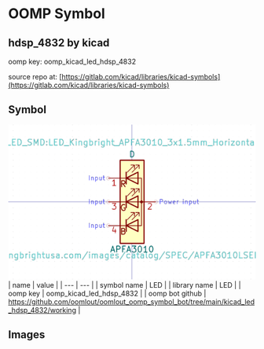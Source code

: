 # OOMP Symbol  
## hdsp_4832  by kicad  
  
oomp key: oomp_kicad_led_hdsp_4832  
  
source repo at: [https://gitlab.com/kicad/libraries/kicad-symbols](https://gitlab.com/kicad/libraries/kicad-symbols)  
## Symbol  
  
[![working.png](working_600.png)](working.png)  
| name | value | 
| --- | --- | 
| symbol name | LED | 
| library name | LED | 
| oomp key | oomp_kicad_led_hdsp_4832 | 
| oomp bot github | https://github.com/oomlout/oomlout_oomp_symbol_bot/tree/main/kicad_led_hdsp_4832/working | 
## Images  
